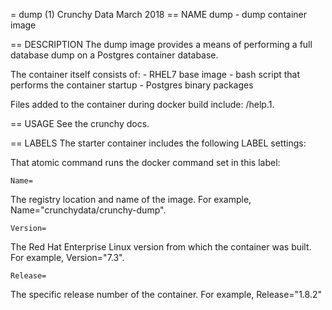 = dump (1)
Crunchy Data
March 2018
== NAME
dump - dump container image

== DESCRIPTION
The dump image provides a means of performing a full database
dump on a Postgres container database.

The container itself consists of:
    - RHEL7 base image
    - bash script that performs the container startup
    - Postgres binary packages

Files added to the container during docker build include: /help.1.

== USAGE
See the crunchy docs.


== LABELS
The starter container includes the following LABEL settings:

That atomic command runs the docker command set in this label:

`Name=`

The registry location and name of the image. For example, Name="crunchydata/crunchy-dump".

`Version=`

The Red Hat Enterprise Linux version from which the container was built. For example, Version="7.3".

`Release=`

The specific release number of the container. For example, Release="1.8.2"
